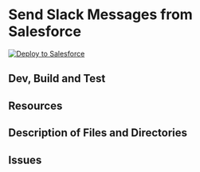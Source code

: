 # Send Slack Messages from Salesforce
<a href="https://githubsfdeploy.herokuapp.com">
  <img alt="Deploy to Salesforce"
       src="https://raw.githubusercontent.com/afawcett/githubsfdeploy/master/deploy.png">
</a>

## Dev, Build and Test

## Resources

## Description of Files and Directories

## Issues
